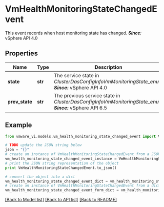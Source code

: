 # VmHealthMonitoringStateChangedEvent

This event records when host monitoring state has changed.  ***Since:*** vSphere API 4.0 

## Properties
Name | Type | Description | Notes
------------ | ------------- | ------------- | -------------
**state** | **str** | The service state in *ClusterDasConfigInfoVmMonitoringState_enum*  ***Since:*** vSphere API 4.0  | 
**prev_state** | **str** | The previous service state in *ClusterDasConfigInfoVmMonitoringState_enum*  ***Since:*** vSphere API 6.5  | [optional] 

## Example

```python
from vmware_vi.models.vm_health_monitoring_state_changed_event import VmHealthMonitoringStateChangedEvent

# TODO update the JSON string below
json = "{}"
# create an instance of VmHealthMonitoringStateChangedEvent from a JSON string
vm_health_monitoring_state_changed_event_instance = VmHealthMonitoringStateChangedEvent.from_json(json)
# print the JSON string representation of the object
print VmHealthMonitoringStateChangedEvent.to_json()

# convert the object into a dict
vm_health_monitoring_state_changed_event_dict = vm_health_monitoring_state_changed_event_instance.to_dict()
# create an instance of VmHealthMonitoringStateChangedEvent from a dict
vm_health_monitoring_state_changed_event_form_dict = vm_health_monitoring_state_changed_event.from_dict(vm_health_monitoring_state_changed_event_dict)
```
[[Back to Model list]](../README.md#documentation-for-models) [[Back to API list]](../README.md#documentation-for-api-endpoints) [[Back to README]](../README.md)


